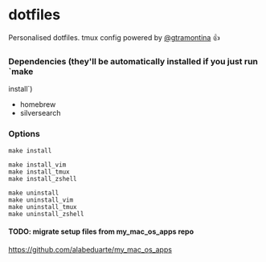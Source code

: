 dotfiles
========

Personalised dotfiles.
tmux config powered by [@gtramontina](https://github.com/gtramontina) :+1:

### Dependencies (they'll be automatically installed if you just run `make
install`)

* homebrew
* silversearch

### Options

```
make install

make install_vim
make install_tmux
make install_zshell

make uninstall
make uninstall_vim
make uninstall_tmux
make uninstall_zshell
```

#### TODO: migrate setup files from my_mac_os_apps repo

https://github.com/alabeduarte/my_mac_os_apps
